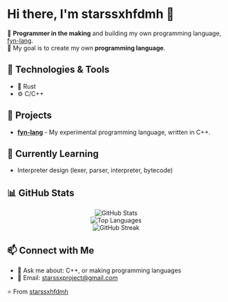 # Hi there, I'm starssxhfdmh 👋

🚀 **Programmer in the making** and building my own programming language, [fyn-lang](https://github.com/starssxhfdmh/fyn-lang).  
🎯 My goal is to create my own **programming language**.  

## 🔧 Technologies & Tools
- 🦀 Rust
- ⚙️ C/C++

## 📌 Projects
- [**fyn-lang**](https://github.com/starssxhfdmh/fyn) - My experimental programming language, written in C++.


## 🌱 Currently Learning
- Interpreter design (lexer, parser, interpreter, bytecode)


## 📊 GitHub Stats

<div align="center">

![GitHub Stats](https://github-readme-stats.vercel.app/api?username=starssxhfdmh&show_icons=true&theme=radical&hide_border=true&count_private=true)  
![Top Languages](https://github-readme-stats.vercel.app/api/top-langs/?username=starssxhfdmh&layout=compact&theme=radical&hide_border=true)  
![GitHub Streak](https://github-readme-streak-stats.herokuapp.com/?user=starssxhfdmh&theme=radical&hide_border=true)

</div>


## 📫 Connect with Me
- 💬 Ask me about: C++, or making programming languages
- 📧 Email: starssxproject@gmail.com

⭐️ From [starssxhfdmh](https://github.com/starssxhfdmh)
